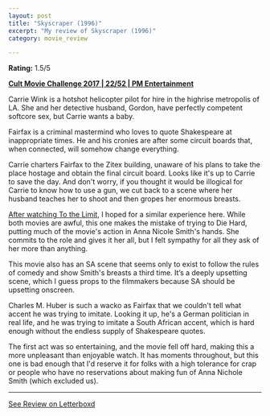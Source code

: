 ```yaml
---
layout: post
title: "Skyscraper (1996)"
excerpt: "My review of Skyscraper (1996)"
category: movie_review

---
```


**Rating:** 1.5/5

<a href="https://boxd.it/q7TYk/detail" rel="nofollow"><b>Cult Movie Challenge 2017 | 22/52 | PM Entertainment</b></a>

Carrie Wink is a hotshot helicopter pilot for hire in the highrise metropolis of LA. She and her detective husband, Gordon, have perfectly competent softcore sex, but Carrie wants a baby.

Fairfax is a criminal mastermind who loves to quote Shakespeare at inappropriate times. He and his cronies are after some circuit boards that, when connected, will somehow change everything.

Carrie charters Fairfax to the Zitex building, unaware of his plans to take the place hostage and obtain the final circuit board. Looks like it's up to Carrie to save the day. And don't worry, if you thought it would be illogical for Carrie to know how to use a gun, we cut back to a scene where her husband teaches her to shoot and then gropes her enormous breasts.

<a href="https://boxd.it/5Pl08Z" rel="nofollow">After watching To the Limit</a>, I hoped for a similar experience here. While both movies are awful, this one makes the mistake of trying to Die Hard, putting much of the movie's action in Anna Nicole Smith's hands. She commits to the role and gives it her all, but I felt sympathy for all they ask of her more than anything.

This movie also has an SA scene that seems only to exist to follow the rules of comedy and show Smith's breasts a third time. It’s a deeply upsetting scene, which I guess props to the filmmakers because SA should be upsetting onscreen.

Charles M. Huber is such a wacko as Fairfax that we couldn't tell what accent he was trying to imitate. Looking it up, he's a German politician in real life, and he was trying to imitate a South African accent, which is hard enough without the endless supply of Shakespeare quotes.

The first act was so entertaining, and the movie fell off hard, making this a more unpleasant than enjoyable watch. It has moments throughout, but this one is bad enough that I'd reserve it for folks with a high tolerance for crap or people who have no reservations about making fun of Anna Nichole Smith (which excluded us).

<hr>

[See Review on Letterboxd](https://boxd.it/9kOhA3)
